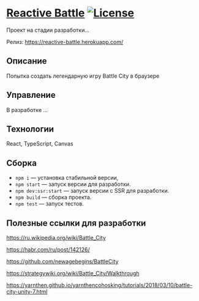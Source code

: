 # [Reactive Battle](https://reactive-battle.herokuapp.com/) [![License](https://img.shields.io/badge/license-MIT-green)](https://opensource.org/licenses/MIT)
Проект на стадии разработки...

Релиз: https://reactive-battle.herokuapp.com/

## Описание
Попытка создать легендарную игру Battle City в браузере

## Управление
В разработке ...

## Технологии
React, TypeScript, Canvas

## Сборка
* `npm i` — установка стабильной версии,
* `npm start` — запуск версии для разработки.
* `npm dev:ssr:start` — запуск версии c SSR для разработки.
* `npm build` — сборка проекта.
* `npm test` — запуск тестов.

## Полезные ссылки для разработки
https://ru.wikipedia.org/wiki/Battle_City

https://habr.com/ru/post/142126/

https://github.com/newagebegins/BattleCity

https://strategywiki.org/wiki/Battle_City/Walkthrough

https://yarnthen.github.io/yarnthencohosking/tutorials/2018/03/10/battle-city-unity-7.html

